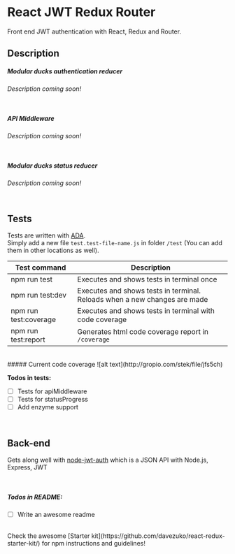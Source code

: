 React JWT Redux Router
=======================
Front end JWT authentication with React, Redux and Router.

## Description

##### Modular ducks authentication reducer
*Description coming soon!*

<br/>

##### API Middleware
*Description coming soon!*

<br/>

##### Modular ducks status reducer
*Description coming soon!*

<br/>

## Tests
Tests are written with [ADA](https://github.com/sindresorhus/ava#promise-support).<br/>Simply add a new file `test.test-file-name.js` in folder `/test` (You can add them in other locations as well).

| Test command | Description |
|--------------|-------------|
| npm run test | Executes and shows tests in terminal once |
| npm run test:dev | Executes and shows tests in terminal. Reloads when a new changes are made |
| npm run test:coverage | Executes and shows tests in terminal with code coverage |
| npm run test:report | Generates html code coverage report in `/coverage` |

<br/>
##### Current code coverage
![alt text](http://gropio.com/stek/file/jfs5ch)


**Todos in tests:**
- [ ] Tests for apiMiddleware
- [ ] Tests for statusProgress
- [ ] Add enzyme support

<br/>

## Back-end
Gets along well with [node-jwt-auth](https://github.com/zappen999/node-jwt-auth) which is a JSON API with Node.js, Express, JWT


<br/>

##### Todos in README:
- [ ] Write an awesome readme

<br/>
Check the awesome [Starter kit](https://github.com/davezuko/react-redux-starter-kit/) for npm instructions and guidelines!

